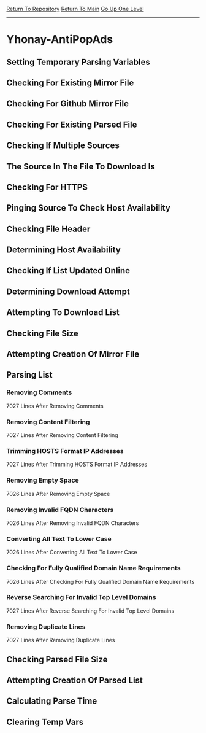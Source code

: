 [Return To Repository](https://github.com/deathbybandaid/piholeparser/)
[Return To Main](https://github.com/deathbybandaid/piholeparser/blob/master/RecentRunLogs/Mainlog.md)
[Go Up One Level](https://github.com/deathbybandaid/piholeparser/blob/master/RecentRunLogs/TopLevelScripts/30-Processing-External-Blacklists.md)
____________________________________
# Yhonay-AntiPopAds
## Setting Temporary Parsing Variables
## Checking For Existing Mirror File
## Checking For Github Mirror File
## Checking For Existing Parsed File
## Checking If Multiple Sources
## The Source In The File To Download Is
## Checking For HTTPS
## Pinging Source To Check Host Availability
## Checking File Header
## Determining Host Availability
## Checking If List Updated Online
## Determining Download Attempt
## Attempting To Download List
## Checking File Size
## Attempting Creation Of Mirror File
## Parsing List
### Removing Comments
7027 Lines After Removing Comments
### Removing Content Filtering
7027 Lines After Removing Content Filtering
### Trimming HOSTS Format IP Addresses
7027 Lines After Trimming HOSTS Format IP Addresses
### Removing Empty Space
7026 Lines After Removing Empty Space
### Removing Invalid FQDN Characters
7026 Lines After Removing Invalid FQDN Characters
### Converting All Text To Lower Case
7026 Lines After Converting All Text To Lower Case
### Checking For Fully Qualified Domain Name Requirements
7026 Lines After Checking For Fully Qualified Domain Name Requirements
### Reverse Searching For Invalid Top Level Domains
7027 Lines After Reverse Searching For Invalid Top Level Domains
### Removing Duplicate Lines
7027 Lines After Removing Duplicate Lines
## Checking Parsed File Size
## Attempting Creation Of Parsed List
## Calculating Parse Time
## Clearing Temp Vars
